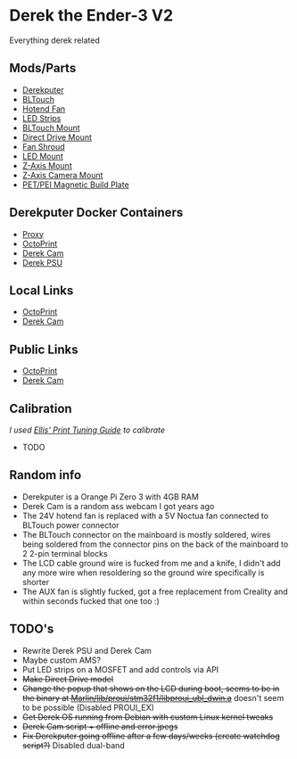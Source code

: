 # Derek the Ender-3 V2

Everything derek related

## Mods/Parts
* [Derekputer](https://www.aliexpress.com/item/1005005785846814.html)
* [BLTouch](https://www.123-3d.co.uk/Antclabs-BLTouch-Auto-Bed-Levelling-Sensor-v3-1-BLTOUCH-i3640-t19122.html)
* [Hotend Fan](https://amzn.eu/d/3sNrajx)
* [LED Strips](https://www.aliexpress.com/item/1005003279313941.html)
* [BLTouch Mount](./Models/BLTouch%20Mount.stl)
* [Direct Drive Mount](./Models/Direct%20Drive%20Mount.stl)
* [Fan Shroud](./Models/Fan%20Shroud.stl)
* [LED Mount](./Models/LED%20Mount.stl)
* [Z-Axis Mount](./Models/Z-Axis%20Mount%20(+-0.2mm).stl)
* [Z-Axis Camera Mount](./Models/Z-Axis%20Camera%20Mount%20(+-0.2mm).stl)
* [PET/PEI Magnetic Build Plate](https://www.aliexpress.com/item/1005005536007858.html)

## Derekputer Docker Containers
* [Proxy](https://github.com/Lyall-A/Yet-Another-Proxy)
* [OctoPrint](https://octoprint.org/)
* [Derek Cam](https://github.com/Lyall-A/Derek-Cam)
* [Derek PSU](https://github.com/Lyall-A/Derek-PSU)

## Local Links
* [OctoPrint](http://derek.home.arpa)
* [Derek Cam](http://cam.derek.home.arpa)

## Public Links
* [OctoPrint](http://derek.lyall.lol)
* [Derek Cam](http://derek-cam.lyall.lol)

## Calibration
*I used [Ellis' Print Tuning Guide](https://ellis3dp.com/Print-Tuning-Guide/) to calibrate*
* TODO

## Random info
* Derekputer is a Orange Pi Zero 3 with 4GB RAM
* Derek Cam is a random ass webcam I got years ago
* The 24V hotend fan is replaced with a 5V Noctua fan connected to BLTouch power connector
* The BLTouch connector on the mainboard is mostly soldered, wires being soldered from the connector pins on the back of the mainboard to 2 2-pin terminal blocks
* The LCD cable ground wire is fucked from me and a knife, I didn't add any more wire when resoldering so the ground wire specifically is shorter
* The AUX fan is slightly fucked, got a free replacement from Creality and within seconds fucked that one too :)

## TODO's
* Rewrite Derek PSU and Derek Cam
* Maybe custom AMS?
* Put LED strips on a MOSFET and add controls via API
* ~~Make Direct Drive model~~
* ~~Change the popup that shows on the LCD during boot, seems to be in the binary at [Marlin/lib/proui/stm32f1/libproui_ubl_dwin.a](https://github.com/Lyall-A/Derek-Firmware/tree/main/Marlin/lib/proui/stm32f1/libproui_ubl_dwin.a)~~ doesn't seem to be possible (Disabled PROUI_EX)
* ~~Get Derek OS running from Debian with custom Linux kernel tweaks~~
* ~~Derek Cam script + offline and error jpegs~~
* ~~Fix Derekputer going offline after a few days/weeks (create watchdog script?)~~ Disabled dual-band